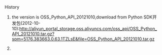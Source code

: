 History
1. the version is OSS_Python_API_20121010,download from Python SDK开发包(2012-10-10):http://aliyun_portal_storage.oss.aliyuncs.com/oss_api/OSS_Python_API_20121010.tar.gz?spm=5176.383663.0.63.1TZLsE&file=OSS_Python_API_20121010.tar.gz

2.
